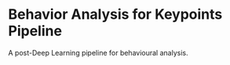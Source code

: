 # Behavior Analysis for Keypoints Pipeline

A post-Deep Learning pipeline for behavioural analysis. 

```{tableofcontents}
```
